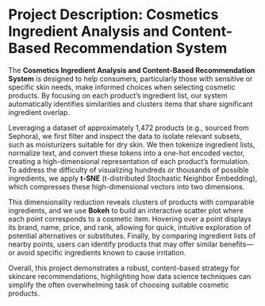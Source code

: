 # **Project Description: Cosmetics Ingredient Analysis and Content-Based Recommendation System**

The **Cosmetics Ingredient Analysis and Content-Based Recommendation System** is designed to help consumers, particularly those with sensitive or specific skin needs, make informed choices when selecting cosmetic products. By focusing on each product’s ingredient list, our system automatically identifies similarities and clusters items that share significant ingredient overlap.

Leveraging a dataset of approximately 1,472 products (e.g., sourced from Sephora), we first filter and inspect the data to isolate relevant subsets, such as moisturizers suitable for dry skin. We then tokenize ingredient lists, normalize text, and convert these tokens into a one-hot encoded vector, creating a high-dimensional representation of each product’s formulation. To address the difficulty of visualizing hundreds or thousands of possible ingredients, we apply **t-SNE** (t-distributed Stochastic Neighbor Embedding), which compresses these high-dimensional vectors into two dimensions.

This dimensionality reduction reveals clusters of products with comparable ingredients, and we use **Bokeh** to build an interactive scatter plot where each point corresponds to a cosmetic item. Hovering over a point displays its brand, name, price, and rank, allowing for quick, intuitive exploration of potential alternatives or substitutes. Finally, by comparing ingredient lists of nearby points, users can identify products that may offer similar benefits—or avoid specific ingredients known to cause irritation.

Overall, this project demonstrates a robust, content-based strategy for skincare recommendations, highlighting how data science techniques can simplify the often overwhelming task of choosing suitable cosmetic products.
